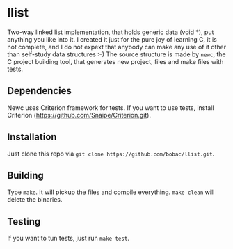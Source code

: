 # llist
Two-way linked list implementation, that holds generic data (void *), put anything you like into it. I created it just for the pure joy of learning C, it is not complete, and I do not expext that anybody can make any use of it other than self-study data structures :-) The source structure is made by `newc`, the C project building tool, that generates new project, files and make files with tests.

## Dependencies
Newc uses Criterion framework for tests. If you want to use tests, install Criterion (https://github.com/Snaipe/Criterion.git).

## Installation
Just clone this repo via `git clone https://github.com/bobac/llist.git`.

## Building
Type `make`. It will pickup the files and compile everything. `make clean` will delete the binaries.


## Testing
If you want to tun tests, just run `make test`.

